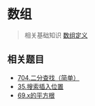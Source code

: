 # 数组

> 相关基础知识 [数组定义](https://github.com/Capactity/blog/blob/master/data-structure/数组.md)



## 相关题目

- [704.二分查找（简单）](https://github.com/Capactity/blog/blob/master/algorithm/array/704-二分查找.md)
- [35.搜索插入位置](https://github.com/Capactity/blog/blob/master/algorithm/array/35-搜索插入位置.md)
- [69.x的平方根](https://github.com/Capactity/blog/blob/master/algorithm/array/69-x的平方根.md)

